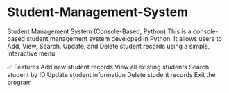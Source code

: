 # Student-Management-System
Student Management System (Console-Based, Python) This is a console-based student management system developed in Python. It allows users to Add, View, Search, Update, and Delete student records using a simple, interactive menu.

✅ Features
Add new student records
View all existing students
Search student by ID
Update student information
Delete student records
Exit the program

